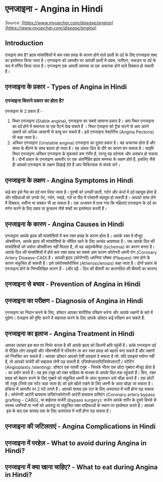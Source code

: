 # एनजाइना - Angina in Hindi
_Source: [https://www.myupchar.com/disease/angina](https://www.myupchar.com/disease/angina)_

## Introduction
एंजाइना क्या है?
ह्रदय मांसपेशियों में कम रक्त प्रवाह के कारण होने वाले छाती के दर्द के लिए एनजाइना शब्द का इस्तेमाल किया जाता है। एनजाइना को आमतौर पर आपकी छाती में दबाव, भारीपन, जकड़न या दर्द के रूप में वर्णित किया जाता है। एनजाइना एक आवर्ती समस्या या एक अचानक होने वाले दिक्कत हो सकती है।

## एनजाइना के प्रकार - Types of Angina in Hindi
### एनजाइना कितने प्रकार का होता है?
एनजाइना के 2 प्रकार हैं -
1. स्थिर एनजाइना (Stable angina), एनजाइना का सबसे सामान्य प्रकार है। आप स्थिर एनजाइना का दर्द होने में समानता या एक पैटर्न देख सकते हैं । स्थिर एंजाइना को ट्रैक करने से आप अपने लक्षणों को अधिक आसानी से काबू कर सकते हैं। इसे एनजाइना पेक्टोरिस (Angina Pectoris) भी कहा जाता है।
2. अस्थिर एनजाइना (Unstable angina) एनजाइना का दूसरा प्रकार है। यह अचानक होता है और समय के बीतने के साथ बदतर हो जाता है। यह अंततः दिल के दौरे का कारण बन सकता है।
यद्यपि स्थिर एनजाइना अस्थिर एनजाइना के मुकाबले कम गंभीर है, परन्तु यह दर्दनाक और असहज हो सकता है। दोनों प्रकार के एनजाइना आमतौर पर एक अंतर्निहित हृदय समस्या के लक्षण होते हैं, इसलिए जैसे ही आपको एनजाइना के लक्षण दिखाई देते हैं आप चिकित्सक से संपर्क करें।

## एनजाइना के लक्षण - Angina Symptoms in Hindi
कई बार इसे गैस का दर्द मान लिया जाता है। पुरुषों को उनकी छाती, गर्दन और कंधों में दर्द महसूस होता है और महिलाओं को उनके पेट, गर्दन, जबड़े, गले या पीठ में परेशानी महसूस हो सकती है। आपको सांस लेने में दिक्कत, पसीना या चक्कर भी आ सकता है। एक अध्ययन में पाया गया कि महिलाएं एनजाइना के दर्द का वर्णन करने के लिए दबाव या कुचलन जैसे शब्दों का इस्तेमाल करती हैं।

## एनजाइना के कारण - Angina Causes in Hindi
एनजाइना आपके हृदय की मांसपेशियों में कम रक्त प्रवाह के कारण होता है। आपके रक्त में मौजूद ऑक्सीजन, आपके हृदय की मांसपेशियों के जीवित रहने के लिए अत्यंत आवश्यक है। जब आपके दिल की मांसपेशियों को पर्याप्त ऑक्सीजन नहीं मिलता है, तो यह आइस्केमिया (Ischemia) का कारण बनता है।
आपके दिल की मांसपेशियों में होते कम रक्त प्रवाह का सबसे आम कारण कोरोनरी धमनी रोग (Coronary Artery Disease-CAD) है। आपकी हृदय (कोरोनरी) धमनियां प्लैक्स (Plaques) जमा होने के कारण संकुचित हो सकती हैं। इसे एथेरोस्क्लेरोसिस (Atherosclerosis) कहा जाता है।
दोनों प्रकार के एनजाइना होने के निम्नलिखित कारण हैं -
(और पढ़ें - दिल की बीमारी का कारणदिल की बीमारी का कारण)

## एनजाइना से बचाव - Prevention of Angina in Hindi

## एनजाइना का परीक्षण - Diagnosis of Angina in Hindi
एनजाइना का निदान करने के लिए, डॉक्टर आपका शारीरिक परिक्षण करेगा और आपके लक्षणों के बारे में पूछेगा।
एंजाइना की पुष्टि करने में सहायता करने के लिए आपके डॉक्टर कई परीक्षण कर सकते हैं:

## एनजाइना का इलाज - Angina Treatment in Hindi
आपका उपचार इस बात पर निर्भर करता है की आपके ह्रदय को कितनी क्षति पहुंची है। हल्के एनजाइना दर्द से पीड़ित लोग दवाइयों और जीवनशैली में परिवर्तन ला कर रक्त प्रवाह को बहतर बना सकते हैं और लक्षणों को नियंत्रित कर सकते हैं।
आपका डॉक्टर आपको ऐसी दवाइयां दे सकता है जो:
यदि दवाइयां पर्याप्त नहीं हैं, तो आपको सर्जरी की सहायता लेनी पड़ सकती है:
एंजियोप्लास्टीएंजियोप्लास्टी / स्टेंटिंग (Angioplasty /stenting): डॉक्टर एक पतली ट्यूब - जिसके भीतर एक छोटा गुब्बारा मौजूद होता है - का प्रयोग करते हैं। वह इस ट्यूब को रक्त वाहिका के माध्यम से आपके दिल तक पहुंचाते हैं। फिर, रक्त प्रवाह को बेहतर करने के लिए गुब्बारे को संकुचित धमनी के अंदर फुलाकर उसे चौड़ा करते हैं। एक छोटी सी ट्यूब (जिसे एक स्टेंट कहा जाता है) को इसे खोले रखने के लिए धमनी के अंदर छोड़ा जा सकता है। प्रक्रिया में आमतौर पर 2 घंटे लगते हैं। आपको शायद एक रात के लिए अस्पताल में भर्ती होना पड़ सकता है।
कोरोनरी आर्टरी बायपास ग्राफ्टिंगकोरोनरी आर्टरी बायपास ग्राफ्टिंग (Coronary artery bypass grafting - CABG), या बाईपास सर्जरी (bypass surgery): सर्जन आपके शरीर के दूसरे हिस्से से स्वस्थ धमनियों या नसों को अवरुद्ध या संकुचित रक्त वाहिकाओं के स्थान पर इस्तेमाल करते हैं। आपको  इस के बाद एक सप्ताह तक के लिए अस्पताल में भर्ती होना पड़ सकता है।

## एनजाइना की जटिलताएं - Angina Complications in Hindi

## एनजाइना में परहेज़ - What to avoid during Angina in Hindi?

## एनजाइना में क्या खाना चाहिए? - What to eat during Angina in Hindi?

